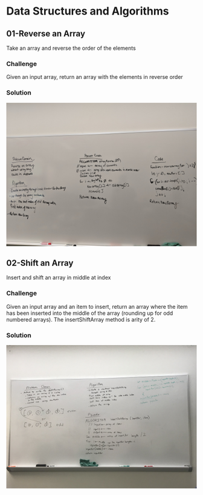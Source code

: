 # Data Structures and Algorithms
## 01-Reverse an Array
Take an array and reverse the order of the elements

### Challenge
Given an input array, return an array with the elements in reverse order

### Solution
![whiteboard01](./assets/01_array_reverse.jpg)

## 02-Shift an Array
Insert and shift an array in middle at index

### Challenge
Given an input array and an item to insert, return an array where the item has been inserted into the middle of the array (rounding up for odd numbered arrays). The insertShiftArray method is arity of 2.

### Solution
![whiteboard02](./assets/02_array_shift.jpg)
